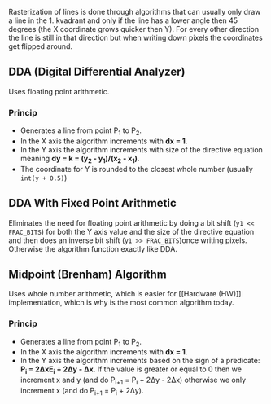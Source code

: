 Rasterization of lines is done through algorithms that can usually only draw a line in the 1. kvadrant and only if the line has a lower angle then 45 degrees (the X coordinate grows quicker then Y). For every other direction the line is still in that direction but when writing down pixels the coordinates get flipped around.
## DDA (Digital Differential Analyzer)
Uses floating point arithmetic.
### Princip
- Generates a line from point P<sub>1</sub> to P<sub>2</sub>.
- In the X axis the algorithm increments with **dx = 1**.
- In the Y axis the algorithm increments with size of the directive equation meaning **dy = k = (y<sub>2</sub> - y<sub>1</sub>)/(x<sub>2</sub> - x<sub>1</sub>)**.
- The coordinate for Y is rounded to the closest whole number (usually `int(y + 0.5)`)
## DDA With Fixed Point Arithmetic
Eliminates the need for floating point arithmetic by doing a bit shift (`y1 << FRAC_BITS`) for both the Y axis value and the size of the directive equation and then does an inverse bit shift (`y1 >> FRAC_BITS`)once writing pixels. Otherwise the algorithm function exactly like DDA. 
## Midpoint (Brenham) Algorithm
Uses whole number arithmetic, which is easier for [[Hardware (HW)]] implementation, which is why is the most common algorithm today. 
### Princip
- Generates a line from point P<sub>1</sub> to P<sub>2</sub>.
- In the X axis the algorithm increments with **dx = 1**.
- In the Y axis the algorithm increments based on the sign of a predicate: **P<sub>i</sub> = 2ΔxE<sub>i</sub> + 2Δy - Δx**. If the value is greater or equal to 0 then we increment x and y (and do P<sub>i+1</sub> = P<sub>i</sub> + 2Δy - 2Δx) otherwise we only increment x (and do P<sub>i+1</sub> = P<sub>i</sub> + 2Δy).